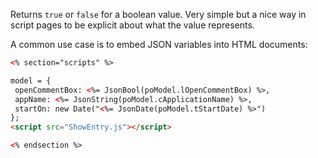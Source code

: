 ﻿Returns `true` or `false` for a boolean value. Very simple but a nice way in script pages to be explicit about what the value represents.A common use case is to embed JSON variables into HTML documents:```html<% section="scripts" %>model = { openCommentBox: <%= JsonBool(poModel.lOpenCommentBox) %>, appName: <%= JsonString(poModel.cApplicationName) %>, startOn: new Date("<%= JsonDate(poModel.tStartDate) %>")};<script src="ShowEntry.js"></script><% endsection %>```
